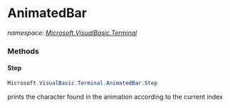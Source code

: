 ﻿# AnimatedBar
_namespace: <a href="#" onClick="load('/docs/Microsoft.VisualBasic.Terminal/index.md')">Microsoft.VisualBasic.Terminal</a>_





### Methods

#### Step
```csharp
Microsoft.VisualBasic.Terminal.AnimatedBar.Step
```
prints the character found in the animation according to the current index


